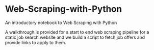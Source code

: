 # Web-Scraping-with-Python
 An introductory notebook to Web Scraping with Python
 
 A walkthrough is provided for a start to end web scraping pipeline for a static job search website and we build a script to fetch job offers and provide links to apply to them.
